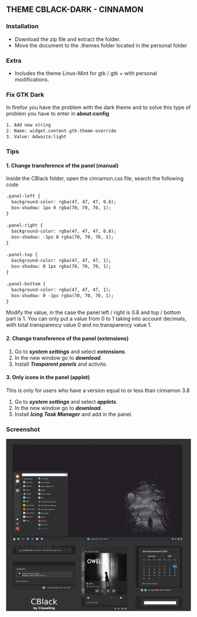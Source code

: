 ## THEME CBLACK-DARK - CINNAMON

### Installation

* Download the zip file and extract the folder.
* Move the document to the .themes folder located in the personal folder

### Extra

* Includes the theme Linux-Mint for gtk / gtk + with personal modifications.

### Fix GTK Dark

In firefox you have the problem with the dark theme and to solve this type of problem you have to enter in **about:config**
```
1. Add new string
2. Name: widget.content.gtk-theme-override
3. Value: Adwaita:light    
```

### Tips

#### 1. Change transference of the panel (manual)
Inside the CBlack folder, open the cinnamon.css file, search the following code
```
.panel-left {
  background-color: rgba(47, 47, 47, 0.8);
  box-shadow: 1px 0 rgba(70, 70, 70, 1);
}

.panel-right {
  background-color: rgba(47, 47, 47, 0.8);
  box-shadow: -1px 0 rgba(70, 70, 70, 1);
}

.panel-top {
  background-color: rgba(47, 47, 47, 1);
  box-shadow: 0 1px rgba(70, 70, 70, 1);
}

.panel-bottom {
  background-color: rgba(47, 47, 47, 1);
  box-shadow: 0 -1px rgba(70, 70, 70, 1);
}

```
Modify the value, in the case the panel left / right is 0.8 and top / bottom part is 1. You can only put a value from 0 to 1 taking into account decimals, with total transparency value 0 and no transparency value 1. 

#### 2. Change transference of the panel (extensions)
1. Go to ***system settings*** and select ***extensions***.
2. In the new window go to ***download***.
3. Install ***Trasparent panels*** and activite.

#### 3. Only icons in the panel (applet)
This is only for users who have a version equal to or less than cinnamon 3.8
1. Go to ***system settings*** and select ***applets***.
2. In the new window go to ***download***.
3. Install ***Icing Task Manager*** and add in the panel.

### Screenshot

![ScreenShot Cinnamon Theme](/screenshot/screenshot1.png)
